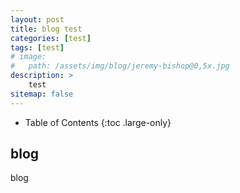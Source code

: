 ```yaml
---
layout: post
title: blog test
categories: [test]
tags: [test]
# image: 
#   path: /assets/img/blog/jeremy-bishop@0,5x.jpg
description: >
    test
sitemap: false
---
```


- Table of Contents
{:toc .large-only}


## blog

blog